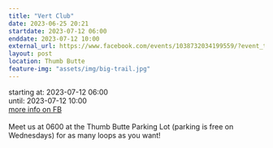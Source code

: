 ```yaml
---
title: "Vert Club"
date: 2023-06-25 20:21
startdate: 2023-07-12 06:00
enddate: 2023-07-12 10:00
external_url: https://www.facebook.com/events/1038732034199559/?event_time_id=1038732054199557
layout: post
location: Thumb Butte
feature-img: "assets/img/big-trail.jpg"
---
```


starting at: 2023-07-12 06:00<br>until: 2023-07-12 10:00<br><a href="https://www.facebook.com/events/1038732034199559/?event_time_id=1038732054199557">more info on FB</a><br><br>Meet us at 0600 at the Thumb Butte Parking Lot (parking is free on Wednesdays) for as many loops as you want! <br>
  <br>
  
